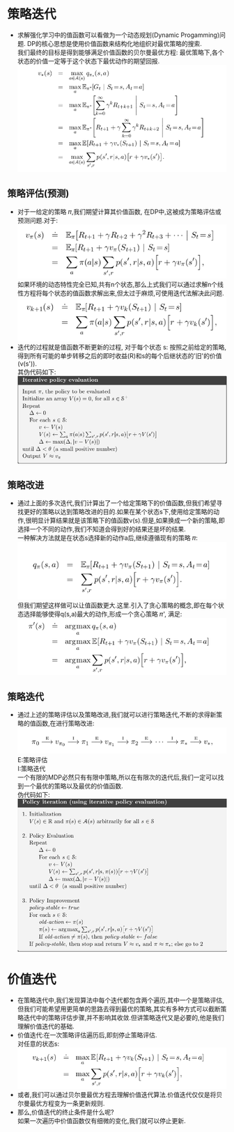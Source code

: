 策略迭代
=========
* 求解强化学习中的值函数可以看做为一个动态规划(Dynamic Progamming)问题. DP的核心思想是使用价值函数来结构化地组织对最优策略的搜索.<br>
 我们最终的目标是得到能够满足价值函数的贝尔曼最优方程: 最优策略下,各个状态的价值一定等于这个状态下最优动作的期望回报.
![最优贝尔曼方程](https://github.com/MA-JIE/Reinforcement-Learning-MJ/blob/master/%E5%8A%A8%E6%80%81%E8%A7%84%E5%88%92/images/bellman_opti.png)

策略评估(预测)
-----------
* 对于一给定的策略 𝜋,我们期望计算其价值函数, 在DP中,这被成为策略评估或预测问题.对于:<br>
![](https://github.com/MA-JIE/Reinforcement-Learning-MJ/blob/master/%E5%8A%A8%E6%80%81%E8%A7%84%E5%88%92/images/bellman_equation.png) <br>
 如果环境的动态特性完全已知,共有n个状态,那么上式我们可以通过求解n个线性方程将每个状态的值函数求解出来,但太过于麻烦,可使用迭代法解决此问题.<br>
![迭代法](https://github.com/MA-JIE/Reinforcement-Learning-MJ/blob/master/%E5%8A%A8%E6%80%81%E8%A7%84%E5%88%92/images/bellman_iteration.png)<br>
* 迭代的过程就是值函数不断更新的过程, 对于每个状态 s: 按照之前给定的策略,得到所有可能的单步转移之后的即时收益(R)和s的每个后继状态的'旧'的价值(v(s')).<br> 
其伪代码如下:
![策略评估](https://github.com/MA-JIE/Reinforcement-Learning-MJ/blob/master/%E5%8A%A8%E6%80%81%E8%A7%84%E5%88%92/images/policy_evaluiation.png)<br>

策略改进
-----------
* 通过上面的多次迭代,我们计算出了一个给定策略下的价值函数,但我们希望寻找更好的策略以达到策略改进的目的.如果在某个状态s下,使用给定策略的动作,很明显计算结果就是该策略下的值函数v(s).但是,如果换成一个新的策略,即选择一个不同的动作,我们不知道会得到好的结果还是坏的结果.<br>
一种解决方法就是在状态s选择新的动作a后,继续遵循现有的策略 𝜋: <br>
![策略改进](https://github.com/MA-JIE/Reinforcement-Learning-MJ/blob/master/%E5%8A%A8%E6%80%81%E8%A7%84%E5%88%92/images/policy_improve1.png)<br>
但我们期望这样做可以让值函数更大.这里.引入了贪心策略的概念,即在每个状态选择能够使得q(s,a)最大的动作,形成一个贪心策略 𝜋', 满足:<br>
![策略改进](https://github.com/MA-JIE/Reinforcement-Learning-MJ/blob/master/%E5%8A%A8%E6%80%81%E8%A7%84%E5%88%92/images/policy_greedy.png)<br>


策略迭代
----------
* 通过上述的策略评估以及策略改进,我们就可以进行策略迭代,不断的求得新策略的值函数,在进行策略改进:<br>
![策略迭代](https://github.com/MA-JIE/Reinforcement-Learning-MJ/blob/master/%E5%8A%A8%E6%80%81%E8%A7%84%E5%88%92/images/policy_iteration.png)<br>
E:策略评估<br>
I:策略迭代<br>
一个有限的MDP必然只有有限中策略,所以在有限次的迭代后,我们一定可以找到一个最优的策略以及最优的价值函数.<br>
伪代码如下:<br>
![策略迭代](https://github.com/MA-JIE/Reinforcement-Learning-MJ/blob/master/%E5%8A%A8%E6%80%81%E8%A7%84%E5%88%92/images/policy_iteration_code.png)<br>


价值迭代
==========
* 在策略迭代中,我们发现算法中每个迭代都包含两个遍历,其中一个是策略评估,但我们可能希望用更简单的思路去得到最优的策略,其实有多种方式可以截断策略迭代中的策略评估步骤,并不影响其收敛.但讲策略迭代又是必要的,他是我们理解价值迭代的基础.<br>
* 价值迭代:在一次策略评估遍历后,即刻停止策略评估.<br>
对任意的状态s:<br>
![价值迭代](https://github.com/MA-JIE/Reinforcement-Learning-MJ/blob/master/%E5%8A%A8%E6%80%81%E8%A7%84%E5%88%92/images/value_iteration.png)<br>
* 或者,我们可以通过贝尔曼最优方程去理解价值迭代算法.价值迭代仅仅是将贝尔曼最优方程变为一条更新规则.<br>
* 那么,价值迭代的终止条件是什么呢?<br>
如果一次遍历中价值函数仅有细微的变化,我们就可以停止更新.
